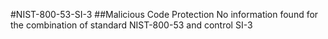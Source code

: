 #NIST-800-53-SI-3
##Malicious Code Protection
No information found for the combination of standard NIST-800-53 and control SI-3
